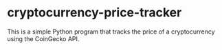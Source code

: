 # cryptocurrency-price-tracker
This is a simple Python program that tracks the price of a cryptocurrency using the CoinGecko API.
